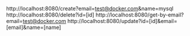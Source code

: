 http://localhost:8080/create?email=test@docker.com&name=mysql
http://localhost:8080/delete?id=[id]
http://localhost:8080/get-by-email?email=test@docker.com
http://localhost:8080/update?id=[id]&email=[email]&name=[name]
